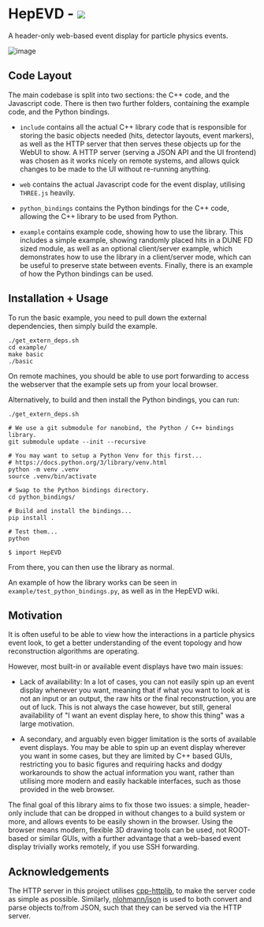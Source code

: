 # HepEVD - <a href="https://crossr.github.io/HepEVD/" alt="Contributors"><img src="https://img.shields.io/badge/Live_Demo-blue" /></a>

A header-only web-based event display for particle physics events.

![image](https://github.com/CrossR/hep_evd/assets/10038688/badd2e8d-9a88-492f-8f1e-b41094af7e72)

## Code Layout

The main codebase is split into two sections: the C++ code, and the Javascript code.
There is then two further folders, containing the example code, and the Python bindings.

- `include` contains all the actual C++ library code that is responsible for storing
  the basic objects needed (hits, detector layouts, event markers), as well as the HTTP
  server that then serves these objects up for the WebUI to show. A HTTP server (serving
  a JSON API and the UI frontend) was chosen as it works nicely on remote systems, and
  allows quick changes to be made to the UI without re-running anything.

- `web` contains the actual Javascript code for the event display, utilising `THREE.js`
  heavily.

- `python_bindings` contains the Python bindings for the C++ code, allowing the C++
  library to be used from Python.

- `example` contains example code, showing how to use the library. This includes
  a simple example, showing randomly placed hits in a DUNE FD sized module, as
  well as an optional client/server example, which demonstrates how to use the
  library in a client/server mode, which can be useful to preserve state between
  events. Finally, there is an example of how the Python bindings can be used.

## Installation + Usage

To run the basic example, you need to pull down the external dependencies, then simply
build the example.

```
./get_extern_deps.sh
cd example/
make basic
./basic
```

On remote machines, you should be able to use port forwarding to access the webserver
that the example sets up from your local browser.

Alternatively, to build and then install the Python bindings, you can run:

```
./get_extern_deps.sh

# We use a git submodule for nanobind, the Python / C++ bindings library.
git submodule update --init --recursive

# You may want to setup a Python Venv for this first...
# https://docs.python.org/3/library/venv.html
python -m venv .venv
source .venv/bin/activate

# Swap to the Python bindings directory.
cd python_bindings/

# Build and install the bindings...
pip install .

# Test them...
python

$ import HepEVD
```

From there, you can then use the library as normal.

An example of how the library works can be seen in
`example/test_python_bindings.py`, as well as in the HepEVD wiki.

## Motivation

It is often useful to be able to view how the interactions in a particle physics event
look, to get a better understanding of the event topology and how reconstruction
algorithms are operating.

However, most built-in or available event displays have two main issues:

- Lack of availability: In a lot of cases, you can not easily spin up an event display
  whenever you want, meaning that if what you want to look at is not an input or an
  output, the raw hits or the final reconstruction, you are out of luck. This is not
  always the case however, but still, general availability of "I want an event display
  here, to show this thing" was a large motivation.

- A secondary, and arguably even bigger limitation is the sorts of available event
  displays. You may be able to spin up an event display wherever you want in some
  cases, but they are limited by C++ based GUIs, restricting you to basic figures and
  requiring hacks and dodgy workarounds to show the actual information you want, rather
  than utilising more modern and easily hackable interfaces, such as those provided in
  the web browser.

The final goal of this library aims to fix those two issues: a simple, header-only
include that can be dropped in without changes to a build system or more, and allows
events to be easily shown in the browser. Using the browser means modern, flexible 3D
drawing tools can be used, not ROOT-based or similar GUIs, with a further advantage that
a web-based event display trivially works remotely, if you use SSH forwarding.

## Acknowledgements

The HTTP server in this project utilises
[cpp-httplib](https://github.com/yhirose/cpp-httplib), to make the server code as simple
as possible. Similarly, [nlohmann/json](https://github.com/nlohmann/json) is used to both
convert and parse objects to/from JSON, such that they can be served via the HTTP server.
